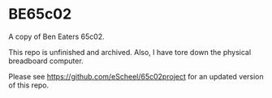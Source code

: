 # BE65c02
A copy of Ben Eaters 65c02.

This repo is unfinished and archived.
Also, I have tore down the physical breadboard computer.

Please see https://github.com/eScheel/65c02project for an updated version of this repo.
